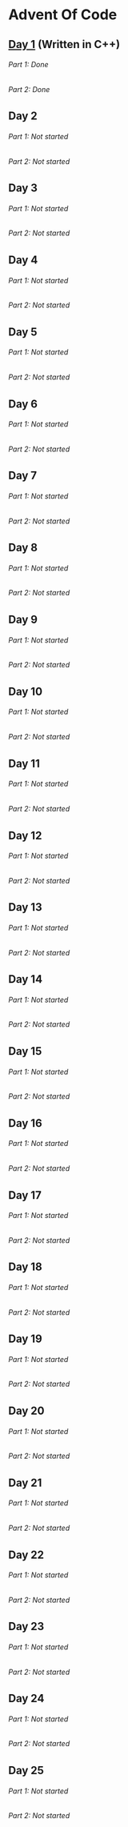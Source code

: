 # Advent Of Code
## [Day 1](./DayOne) (Written in C++)
###### Part 1: Done
###### Part 2: Done
## Day 2
###### Part 1: Not started
###### Part 2: Not started
## Day 3
###### Part 1: Not started
###### Part 2: Not started
## Day 4
###### Part 1: Not started
###### Part 2: Not started
## Day 5
###### Part 1: Not started
###### Part 2: Not started
## Day 6
###### Part 1: Not started
###### Part 2: Not started
## Day 7
###### Part 1: Not started
###### Part 2: Not started
## Day 8
###### Part 1: Not started
###### Part 2: Not started
## Day 9
###### Part 1: Not started
###### Part 2: Not started
## Day 10
###### Part 1: Not started
###### Part 2: Not started
## Day 11
###### Part 1: Not started
###### Part 2: Not started
## Day 12
###### Part 1: Not started
###### Part 2: Not started
## Day 13
###### Part 1: Not started
###### Part 2: Not started
## Day 14
###### Part 1: Not started
###### Part 2: Not started
## Day 15
###### Part 1: Not started
###### Part 2: Not started
## Day 16
###### Part 1: Not started
###### Part 2: Not started
## Day 17
###### Part 1: Not started
###### Part 2: Not started
## Day 18
###### Part 1: Not started
###### Part 2: Not started
## Day 19
###### Part 1: Not started
###### Part 2: Not started
## Day 20
###### Part 1: Not started
###### Part 2: Not started
## Day 21
###### Part 1: Not started
###### Part 2: Not started
## Day 22
###### Part 1: Not started
###### Part 2: Not started
## Day 23
###### Part 1: Not started
###### Part 2: Not started
## Day 24
###### Part 1: Not started
###### Part 2: Not started
## Day 25
###### Part 1: Not started
###### Part 2: Not started
